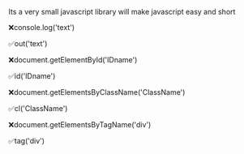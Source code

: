 Its a very small javascript library will make javascript easy and short

❌console.log('text')  

✅out('text')


❌document.getElementById('IDname')

✅id('IDname')


❌document.getElementsByClassName('ClassName')

✅cl('ClassName')


❌document.getElementsByTagName('div')

✅tag('div')
